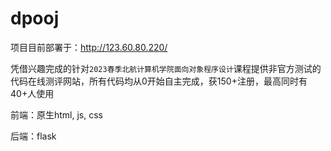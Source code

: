 # dpooj

项目目前部署于：http://123.60.80.220/

凭借兴趣完成的针对`2023春季北航计算机学院面向对象程序设计`课程提供非官方测试的代码在线测评网站，所有代码均从0开始自主完成，获150+注册，最高同时有40+人使用

前端：原生html, js, css

后端：flask
